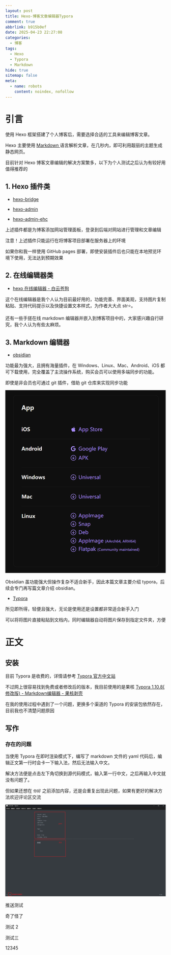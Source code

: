 ```yaml
---
layout: post
title: Hexo-博客文章编辑器Typora
comment: true
abbrlink: b915b0ef
date: 2025-04-23 22:27:08
categories:
  - 博客
tags:
  - Hexo
  - Typora
  - Markdown
hide: true
sitemap: false
meta:
  - name: robots
    content: noindex, nofollow
---
```

 # 引言

使用 Hexo 框架搭建了个人博客后，需要选择合适的工具来编辑博客文章。

Hexo 主要使用 [Markdown ](http://daringfireball.net/projects/markdown/) 语言解析文章，在几秒内，即可利用靓丽的主题生成静态网页。

目前针对 Hexo 博客文章编辑的解决方案繁多，以下为个人测试之后认为有较好用值得推荐的

## 1. Hexo 插件类

- [hexo-bridge](https://github.com/DeepSpaceHarbor/hexo-bridge)

- [hexo-admin](https://github.com/jaredly/hexo-admin)

- [hexo-admin-ehc](https://github.com/lwz7512/hexo-admin-ehc)

上述插件都是为博客添加网站管理面板，登录到后端对网站进行管理和文章编辑

注意！上述插件只能运行在将博客项目部署在服务器上的环境

如果你和我一样使用 GitHub pages 部署，即使安装插件后也只能在本地预览环境下使用，无法达到预期效果

## 2. 在线编辑器类

- [hexo 在线编辑器 - 白云苍狗](https://www.imalun.com/web_hexo_editor)

这个在线编辑器是我个人认为目前最好用的，功能完善、界面美观，支持图片复制粘贴、支持代码提示以及快捷设置文本样式，为作者大大点 str⭐。

还有一些手搓在线 markdown 编辑器并嵌入到博客项目中的，大家感兴趣自行研究，我个人认为有些太麻烦。

## 3. Markdown 编辑器

- [obsidian](https://obsidian.md/sync)

功能最为强大，且拥有海量插件，在 Windows、Linux、Mac、Android、iOS 都可下载使用，完全覆盖了主流操作系统，购买会员可以使用多端同步的功能。

即使是非会员也可通过 git 插件，借助 git 仓库来实现同步功能

![image-20250429112615834](Typora/image-20250429112615834.png)

Obsidian 虽功能强大但操作复杂不适合新手，因此本篇文章主要介绍 typora，后续会专门再写篇文章介绍 obsidian。

- [Typora](https://typoraio.cn/)

所见即所得，轻便且强大，无论是使用还是设置都非常适合新手入门

可以将将图片直接粘贴到文档内，同时编辑器自动将图片保存到指定文件夹，方便

# 正文
## 安装

目前 Typora 是收费的，详情请参考 [Typora 官方中文站](https://typoraio.cn/)

不过网上很容易找到免费或者修改后的版本，我目前使用的是果核 [Typora 1.10.8( 修改版) - Markdown编辑器 - 果核剥壳](https://www.ghxi.com/typora.html)

在我的使用过程中遇到了一个问题，更换多个渠道的 Typora 的安装包依然存在，目前我也不清楚问题原因

## 写作

### 存在的问题

当使用 Typora 在即时渲染模式下，编写了 markdown 文件的 yaml 代码后，编辑正文第一行时会卡一下输入法，然后无法输入中文。

解决方法便是点击左下角切换到源代码模式，输入第一行中文，之后再输入中文就没有问题了。

但如果还想在 `你好` 之前添加内容，还是会重复出现此问题，如果有更好的解决方法欢迎评论区交流

![](Typora/file-20250429220253827.png)

推送测试

奇了怪了

测试 2

测试三

12345

